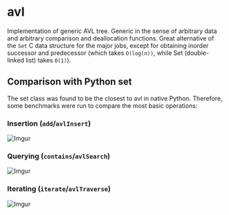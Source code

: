 # avl

Implementation of generic AVL tree. Generic in the sense of arbitrary data and arbitrary comparison and deallocation functions. Great alternative of the `Set` C data structure for the major jobs, except for obtaining inorder successor and predecessor (which takes `O(log(n))`, while Set (double-linked list) takes `O(1)`).

## Comparison with Python set

The set class was found to be the closest to avl in native Python. Therefore, some benchmarks were run to compare the most basic operations:

### Insertion (`add`/`avlInsert`)

![Imgur](https://i.imgur.com/jjolBLi.png)

### Querying (`contains`/`avlSearch`)

![Imgur](https://i.imgur.com/ZA4egZS.png)

### Iterating (`iterate`/`avlTraverse`)

![Imgur](https://i.imgur.com/m1KrbdQ.png)
